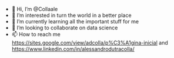 - 👋 Hi, I’m @Collaale
- 👀 I’m interested in turn the world in a better place
- 🌱 I’m currently learning all the important stuff for me
- 💞️ I’m looking to collaborate on data science
- 📫 How to reach me https://sites.google.com/view/adcolla/p%C3%A1gina-inicial and https://www.linkedin.com/in/alessandrodutracolla/

<!---
Collaale/Collaale is a ✨ special ✨ repository because its `README.md` (this file) appears on your GitHub profile.
You can click the Preview link to take a look at your changes.
--->
